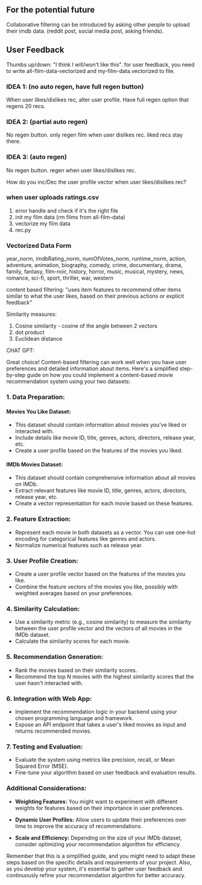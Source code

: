 ## For the potential future
Collaborative filtering can be introduced by asking other people to upload their imdb data. (reddit post, social media post, asking friends).


## User Feedback
Thumbs up/down: "I think I will/won't like this".
for user feedback, you need to write all-film-data-vectorized and my-film-data.vectorized to file.

### IDEA 1: (no auto regen, have full regen button)
When user likes/dislikes rec, alter user profile.
Have full regen option that regens 20 recs.

### IDEA 2: (partial auto regen)
No regen button.
only regen film when user dislikes rec. liked recs stay there.

### IDEA 3: (auto regen)
No regen button.
regen when user likes/dislikes rec.

How do you inc/Dec the user profile vector when user likes/dislikes rec?

### when user uploads ratings.csv
1. error handle and check if it's the right file
2. init my film data (rm films from all-film-data)
3. vectorize my film data
4. rec.py


### Vectorized Data Form
year_norm, imdbRating_norm, numOfVotes_norm, runtime_norm, action, adventure, animation, biography, comedy, crime, documentary, drama, family, fantasy, film-noir, history, horror, music, musical, mystery, news, romance, sci-fi, sport, thriller, war, western

content based filtering: "uses item features to recommend other items similar to what the user likes, based on their previous actions or explicit feedback"

Similarity measures:

1. Cosine similarity - cosine of the angle between 2 vectors
2. dot product
3. Euclidean distance

CHAT GPT:

Great choice! Content-based filtering can work well when you have user preferences and detailed information about items. Here's a simplified step-by-step guide on how you could implement a content-based movie recommendation system using your two datasets:

### 1. Data Preparation:

#### Movies You Like Dataset:
- This dataset should contain information about movies you've liked or interacted with.
- Include details like movie ID, title, genres, actors, directors, release year, etc.
- Create a user profile based on the features of the movies you liked.

#### IMDb Movies Dataset:
- This dataset should contain comprehensive information about all movies on IMDb.
- Extract relevant features like movie ID, title, genres, actors, directors, release year, etc.
- Create a vector representation for each movie based on these features.

### 2. Feature Extraction:

- Represent each movie in both datasets as a vector. You can use one-hot encoding for categorical features like genres and actors.
- Normalize numerical features such as release year.

### 3. User Profile Creation:

- Create a user profile vector based on the features of the movies you like.
- Combine the feature vectors of the movies you like, possibly with weighted averages based on your preferences.

### 4. Similarity Calculation:

- Use a similarity metric (e.g., cosine similarity) to measure the similarity between the user profile vector and the vectors of all movies in the IMDb dataset.
- Calculate the similarity scores for each movie.

### 5. Recommendation Generation:

- Rank the movies based on their similarity scores.
- Recommend the top N movies with the highest similarity scores that the user hasn't interacted with.

### 6. Integration with Web App:

- Implement the recommendation logic in your backend using your chosen programming language and framework.
- Expose an API endpoint that takes a user's liked movies as input and returns recommended movies.

### 7. Testing and Evaluation:

- Evaluate the system using metrics like precision, recall, or Mean Squared Error (MSE).
- Fine-tune your algorithm based on user feedback and evaluation results.

### Additional Considerations:

- **Weighting Features:** You might want to experiment with different weights for features based on their importance in user preferences.

- **Dynamic User Profiles:** Allow users to update their preferences over time to improve the accuracy of recommendations.

- **Scale and Efficiency:** Depending on the size of your IMDb dataset, consider optimizing your recommendation algorithm for efficiency.

Remember that this is a simplified guide, and you might need to adapt these steps based on the specific details and requirements of your project. Also, as you develop your system, it's essential to gather user feedback and continuously refine your recommendation algorithm for better accuracy.
